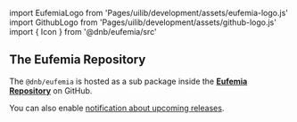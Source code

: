 import EufemiaLogo from 'Pages/uilib/development/assets/eufemia-logo.js'
import GithubLogo from 'Pages/uilib/development/assets/github-logo.js'
import { Icon } from '@dnb/eufemia/src'

## The Eufemia Repository

The `@dnb/eufemia` is hosted as a sub package inside the [**<Icon icon={EufemiaLogo} size="large" /> Eufemia Repository**](https://github.com/dnbexperience/eufemia) on GitHub.

You can also enable [<Icon icon={GithubLogo} size="default" /> notification about upcoming releases](https://help.github.com/articles/watching-and-unwatching-releases-for-a-repository/).
